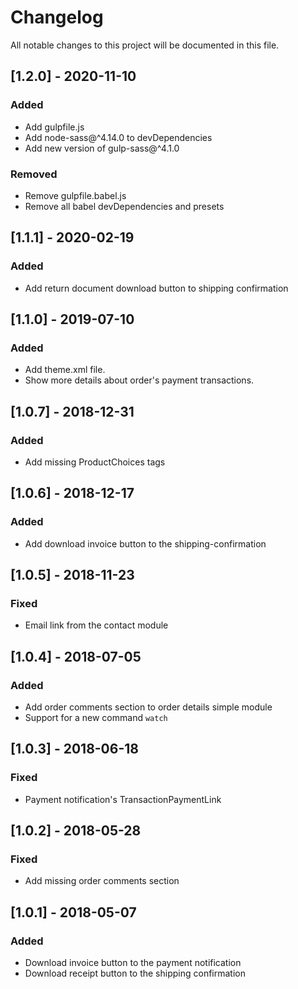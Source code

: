 # Changelog
All notable changes to this project will be documented in this file.

## [1.2.0] - 2020-11-10
### Added
- Add gulpfile.js
- Add node-sass@^4.14.0 to devDependencies
- Add new version of gulp-sass@^4.1.0
### Removed
- Remove gulpfile.babel.js
- Remove all babel devDependencies and presets

## [1.1.1] - 2020-02-19
### Added
- Add return document download button to shipping confirmation

## [1.1.0] - 2019-07-10
### Added
- Add theme.xml file.
- Show more details about order's payment transactions.

## [1.0.7] - 2018-12-31
### Added
- Add missing ProductChoices tags

## [1.0.6] - 2018-12-17
### Added
- Add download invoice button to the shipping-confirmation

## [1.0.5] - 2018-11-23
### Fixed
- Email link from the contact module

## [1.0.4] - 2018-07-05
### Added
- Add order comments section to order details simple module
- Support for a new command `watch`

## [1.0.3] - 2018-06-18
### Fixed
- Payment notification's TransactionPaymentLink

## [1.0.2] - 2018-05-28
### Fixed
- Add missing order comments section

## [1.0.1] - 2018-05-07
### Added
- Download invoice button to the payment notification
- Download receipt button to the shipping confirmation
